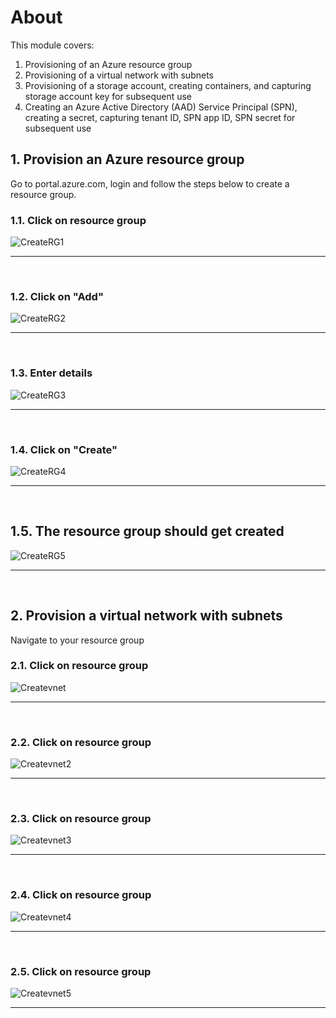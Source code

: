 
# About

This module covers:
1.  Provisioning of an Azure resource group
2.  Provisioning of a virtual network with subnets
3.  Provisioning of a storage account, creating containers, and capturing storage account key for subsequent use
4.  Creating an Azure Active Directory (AAD) Service Principal (SPN), creating a secret, capturing tenant ID, SPN app ID, SPN secret for subsequent use

## 1.  Provision an Azure resource group
Go to portal.azure.com, login and follow the steps below to create a resource group.
<br>

### 1.1. Click on resource group
![CreateRG1](images/01-rg-01.png)
<br>
<hr>
<br>

### 1.2. Click on "Add"
![CreateRG2](images/01-rg-02.png)
<br>
<hr>
<br>

### 1.3. Enter details
![CreateRG3](images/01-rg-03.png)
<br>
<hr>
<br>

### 1.4. Click on "Create"
![CreateRG4](images/01-rg-04.png)
<br>
<hr>
<br>

## 1.5. The resource group should get created
![CreateRG5](images/01-rg-05a.png)
<br>
<hr>
<br>

## 2.  Provision a virtual network with subnets

Navigate to your resource group<br>

### 2.1. Click on resource group
![Createvnet](images/01-vnet-01.png)
<br>
<hr>
<br>

### 2.2. Click on resource group
![Createvnet2](images/01-vnet-02.png)
<br>
<hr>
<br>

### 2.3. Click on resource group
![Createvnet3](images/01-vnet-03.png)
<br>
<hr>
<br>

### 2.4. Click on resource group
![Createvnet4](images/01-vnet-04.png)
<br>
<hr>
<br>

### 2.5. Click on resource group
![Createvnet5](images/01-vnet-05.png)
<br>
<hr>
<br>
